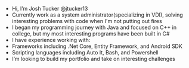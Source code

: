 - Hi, I’m Josh Tucker @jtucker13
- Currently work as a system administrator(specializing in VDI), solving interesting problems with code when I'm not putting out fires
- I began my programming journey with Java and focused on C++ in college, but my most interesting programs have been built in C#
- I have experience working with:
- Frameworks including .Net Core, Entity Framework, and Android SDK
- Scripting languages including Auto It, Bash, and Powershell
- I’m looking to build my portfolio and take on interesting challenges

<!---
jtucker13/jtucker13 is a ✨ special ✨ repository because its `README.md` (this file) appears on your GitHub profile.
You can click the Preview link to take a look at your changes.
--->
